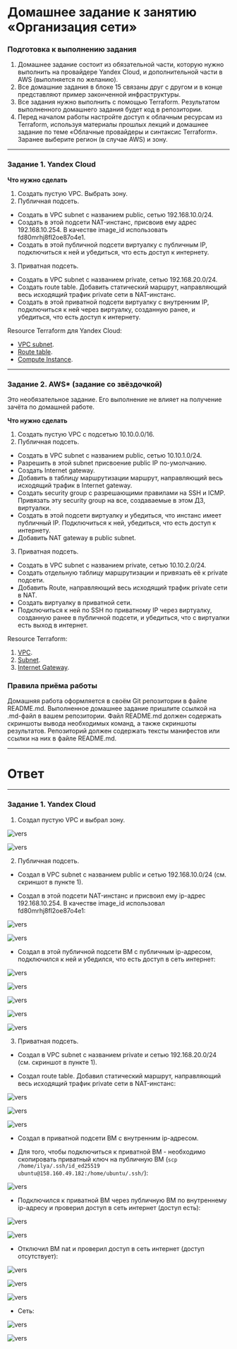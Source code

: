 # Домашнее задание к занятию «Организация сети»

### Подготовка к выполнению задания

1. Домашнее задание состоит из обязательной части, которую нужно выполнить на провайдере Yandex Cloud, и дополнительной части в AWS (выполняется по желанию). 
2. Все домашние задания в блоке 15 связаны друг с другом и в конце представляют пример законченной инфраструктуры.  
3. Все задания нужно выполнить с помощью Terraform. Результатом выполненного домашнего задания будет код в репозитории. 
4. Перед началом работы настройте доступ к облачным ресурсам из Terraform, используя материалы прошлых лекций и домашнее задание по теме «Облачные провайдеры и синтаксис Terraform». Заранее выберите регион (в случае AWS) и зону.

---
### Задание 1. Yandex Cloud 

**Что нужно сделать**

1. Создать пустую VPC. Выбрать зону.
2. Публичная подсеть.

 - Создать в VPC subnet с названием public, сетью 192.168.10.0/24.
 - Создать в этой подсети NAT-инстанс, присвоив ему адрес 192.168.10.254. В качестве image_id использовать fd80mrhj8fl2oe87o4e1.
 - Создать в этой публичной подсети виртуалку с публичным IP, подключиться к ней и убедиться, что есть доступ к интернету.
3. Приватная подсеть.
 - Создать в VPC subnet с названием private, сетью 192.168.20.0/24.
 - Создать route table. Добавить статический маршрут, направляющий весь исходящий трафик private сети в NAT-инстанс.
 - Создать в этой приватной подсети виртуалку с внутренним IP, подключиться к ней через виртуалку, созданную ранее, и убедиться, что есть доступ к интернету.

Resource Terraform для Yandex Cloud:

- [VPC subnet](https://registry.terraform.io/providers/yandex-cloud/yandex/latest/docs/resources/vpc_subnet).
- [Route table](https://registry.terraform.io/providers/yandex-cloud/yandex/latest/docs/resources/vpc_route_table).
- [Compute Instance](https://registry.terraform.io/providers/yandex-cloud/yandex/latest/docs/resources/compute_instance).

---
### Задание 2. AWS* (задание со звёздочкой)

Это необязательное задание. Его выполнение не влияет на получение зачёта по домашней работе.

**Что нужно сделать**

1. Создать пустую VPC с подсетью 10.10.0.0/16.
2. Публичная подсеть.

 - Создать в VPC subnet с названием public, сетью 10.10.1.0/24.
 - Разрешить в этой subnet присвоение public IP по-умолчанию.
 - Создать Internet gateway.
 - Добавить в таблицу маршрутизации маршрут, направляющий весь исходящий трафик в Internet gateway.
 - Создать security group с разрешающими правилами на SSH и ICMP. Привязать эту security group на все, создаваемые в этом ДЗ, виртуалки.
 - Создать в этой подсети виртуалку и убедиться, что инстанс имеет публичный IP. Подключиться к ней, убедиться, что есть доступ к интернету.
 - Добавить NAT gateway в public subnet.
3. Приватная подсеть.
 - Создать в VPC subnet с названием private, сетью 10.10.2.0/24.
 - Создать отдельную таблицу маршрутизации и привязать её к private подсети.
 - Добавить Route, направляющий весь исходящий трафик private сети в NAT.
 - Создать виртуалку в приватной сети.
 - Подключиться к ней по SSH по приватному IP через виртуалку, созданную ранее в публичной подсети, и убедиться, что с виртуалки есть выход в интернет.

Resource Terraform:

1. [VPC](https://registry.terraform.io/providers/hashicorp/aws/latest/docs/resources/vpc).
1. [Subnet](https://registry.terraform.io/providers/hashicorp/aws/latest/docs/resources/subnet).
1. [Internet Gateway](https://registry.terraform.io/providers/hashicorp/aws/latest/docs/resources/internet_gateway).

### Правила приёма работы

Домашняя работа оформляется в своём Git репозитории в файле README.md. Выполненное домашнее задание пришлите ссылкой на .md-файл в вашем репозитории.
Файл README.md должен содержать скриншоты вывода необходимых команд, а также скриншоты результатов.
Репозиторий должен содержать тексты манифестов или ссылки на них в файле README.md.

------

# Ответ

------

### Задание 1. Yandex Cloud 

1. Создал пустую VPC и выбрал зону.

![vers](img/1_1.png)

![vers](img/1_2.png)

2. Публичная подсеть.

- Создал в VPC subnet с названием public и сетью 192.168.10.0/24 (см. скриншот в пункте 1).

- Создал в этой подсети NAT-инстанс и присвоил ему ip-адрес 192.168.10.254. В качестве image_id использовал fd80mrhj8fl2oe87o4e1:

![vers](img/1_3.png)

![vers](img/1_4.png)

- Создал в этой публичной подсети ВМ с публичным ip-адресом, подключился к ней и убедился, что есть доступ в сеть интернет:

![vers](img/1_5.png)

![vers](img/1_6.png)

![vers](img/1_7.png)

![vers](img/1_8.png)

![vers](img/1_9.png)

3. Приватная подсеть.

- Создал в VPC subnet с названием private и сетью 192.168.20.0/24 (см. скриншот в пункте 1).

- Создал route table. Добавил статический маршрут, направляющий весь исходящий трафик private сети в NAT-инстанс:

![vers](img/1_10.png)

![vers](img/1_11.png)

![vers](img/1_12.png)

- Создал в приватной подсети ВМ с внутренним ip-адресом.

- Для того, чтобы подключиться к приватной ВМ - необходимо скопировать приватный ключ на публичную ВМ (`scp /home/ilya/.ssh/id_ed25519 ubuntu@158.160.49.182:/home/ubuntu/.ssh/`):

![vers](img/1_13.png)

- Подключился к приватной ВМ через публичную ВМ по внутреннему ip-адресу и проверил доступ в сеть интернет (доступ есть):

![vers](img/1_14.png)

![vers](img/1_15.png)

- Отключил ВМ nat и проверил доступ в сеть интернет (доступ отсутствует):

![vers](img/1_16.png)

![vers](img/1_17.png)

![vers](img/1_18.png)

- Сеть:

![vers](img/1_19.png)

![vers](img/1_20.png)
